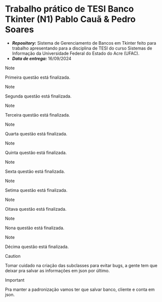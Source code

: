 # Trabalho prático de TESI Banco Tkinter (N1) Pablo Cauã & Pedro Soares

- ***Repository:***  Sistema de Gerenciamento de Bancos em Tkinter feito para trabalho apresentando para a disciplina de TESI do curso Sistemas de Informação da Universidade Federal do Estado do Acre (UFAC). 
- ***Data de entrega:*** 16/09/2024

> [!NOTE]
> Primeira questão está finalizada.

> [!NOTE]
> Segunda questão está finalizada.

> [!Note]
> Terceira questão está finalizada.

> [!NOTE]
> Quarta questão está finalizada.

> [!NOTE]
> Quinta questão está finalizada.

> [!NOTE]
> Sexta questão está finalizada.

> [!NOTE]
> Setima questão está finalizada.

> [!NOTE]
> Oitava questão está finalizada.

> [!NOTE]
> Nona questão está finalizada.

> [!NOTE]
> Décima questão está finalizada.

> [!CAUTION]
> Tomar cuidado na criação das subclasses para evitar bugs, a gente tem que deixar pra salvar as informações em json por último.

> [!IMPORTANT]
> Pra manter a padronização vamos ter que salvar banco, cliente e conta em json.
